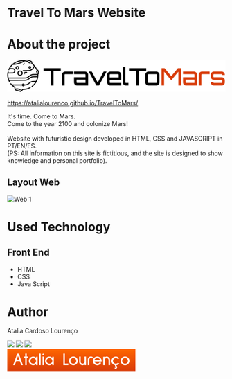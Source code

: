 # Travel To Mars Website

# About the project
<a href="https://atalialourenco.github.io/TravelToMars/" target="_blank"><img src="https://github.com/AtaliaLourenco/TravelToMars/blob/main/IMAGENS/Travel%20to%20Mars%20-%20Programas%20de%20Coloniza%C3%A7%C3%A3o_files/logo.svg" target="_blank"><br>

https://atalialourenco.github.io/TravelToMars/

It's time. Come to Mars. <br>
Come to the year 2100 and colonize Mars! <br><br>
Website with futuristic design developed in HTML, CSS and JAVASCRIPT in PT/EN/ES. <br>
(PS: All information on this site is fictitious, and the site is designed to show knowledge and personal portfolio).


## Layout Web
![Web 1](https://github.com/AtaliaLourenco/TravelToMars/blob/main/Fonts/Home.png)

# Used Technology
## Front End
- HTML
- CSS
- Java Script 

# Author

Atalia Cardoso Lourenço

 <a href = "mailto:thaliacardoso55@gmail.com"><img src="https://img.shields.io/badge/-Gmail-%23333?style=for-the-badge&logo=gmail&logoColor=white" target="_blank"></a>
  <a href="https://www.linkedin.com/in/atalialourenco-developer-frontend/" target="_blank"><img src="https://img.shields.io/badge/-LinkedIn-%230077B5?style=for-the-badge&logo=linkedin&logoColor=white" target="_blank"></a> 
  <a href="https://www.behance.net/thaliacardoso3" target="_blank"><img src="https://img.shields.io/badge/-Behance-blue?style=for-the-badge&logo=behance&logoColor=white" target="_blank"></a> 
<br><img src="https://github.com/AtaliaLourenco/Normandaize/blob/main/DESIGN/Logo-Pessoal-Mars.png">

